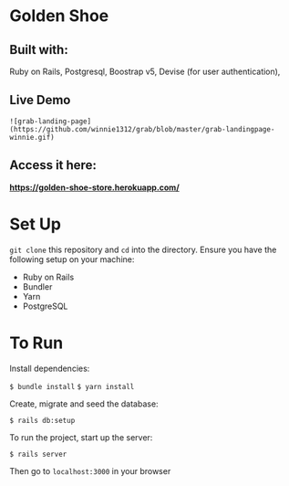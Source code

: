 # Golden Shoe

## Built with:
Ruby on Rails, Postgresql, Boostrap v5, Devise (for user authentication), 

## Live Demo
`![grab-landing-page](https://github.com/winnie1312/grab/blob/master/grab-landingpage-winnie.gif)`

## Access it here:
**https://golden-shoe-store.herokuapp.com/**

# Set Up
 `git clone` this repository and `cd` into the directory.
Ensure you have the following setup on your machine:
-   Ruby on Rails 
-   Bundler
-   Yarn
-   PostgreSQL

# To Run 
Install dependencies:

`$ bundle install`
`$ yarn install`

Create, migrate and seed the database:

`$ rails db:setup`

To run the project, start up the server:

`$ rails server`

Then go to `localhost:3000` in your browser
